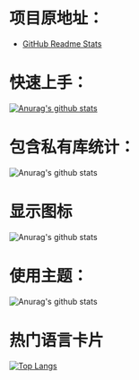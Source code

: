 项目原地址：
====

- [GitHub Readme Stats](https://github.com/anuraghazra/github-readme-stats)

快速上手：
====

[![Anurag's github stats](https://github-readme-stats.vercel.app/api?username=HLQ-Struggle)](https://github.com/anuraghazra/github-readme-stats)

包含私有库统计：
====

![Anurag's github stats](https://github-readme-stats.vercel.app/api?username=HLQ-Struggle&count_private=true)

显示图标
====
![Anurag's github stats](https://github-readme-stats.vercel.app/api?username=HLQ-Struggle&show_icons=true)

使用主题：
====
![Anurag's github stats](https://github-readme-stats.vercel.app/api?username=HLQ-Struggle&theme=dark&show_icons=true)

热门语言卡片
====
[![Top Langs](https://github-readme-stats.vercel.app/api/top-langs/?username=HLQ-Struggle)](https://github.com/anuraghazra/github-readme-stats)
